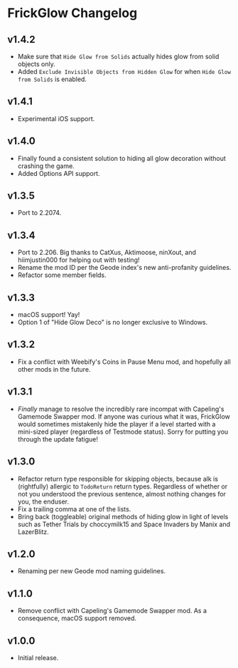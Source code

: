 # FrickGlow Changelog
## v1.4.2
- Make sure that `Hide Glow from Solids` actually hides glow from solid objects only.
- Added `Exclude Invisible Objects from Hidden Glow` for when `Hide Glow from Solids` is enabled.
## v1.4.1
- Experimental iOS support.
## v1.4.0
- Finally found a consistent solution to hiding all glow decoration without crashing the game.
- Added Options API support.
## v1.3.5
- Port to 2.2074.
## v1.3.4
- Port to 2.206. Big thanks to CatXus, Aktimoose, ninXout, and hiimjustin000 for helping out with testing!
- Rename the mod ID per the Geode index's new anti-profanity guidelines.
- Refactor some member fields.
## v1.3.3
- macOS support! Yay!
- Option 1 of "Hide Glow Deco" is no longer exclusive to Windows.
## v1.3.2
- Fix a conflict with Weebify's Coins in Pause Menu mod, and hopefully all other mods in the future.
## v1.3.1
- *Finally* manage to resolve the incredibly rare incompat with Capeling's Gamemode Swapper mod. If anyone was curious what it was, FrickGlow would sometimes mistakenly hide the player if a level started with a mini-sized player (regardless of Testmode status). Sorry for putting you through the update fatigue!
## v1.3.0
- Refactor return type responsible for skipping objects, because alk is (rightfully) allergic to `TodoReturn` return types. Regardless of whether or not you understood the previous sentence, almost nothing changes for you, the enduser.
- Fix a trailing comma at one of the lists.
- Bring back (toggleable) original methods of hiding glow in light of levels such as Tether Trials by choccymilk15 and Space Invaders by Manix and LazerBlitz.
## v1.2.0
- Renaming per new Geode mod naming guidelines.
## v1.1.0
- Remove conflict with Capeling's Gamemode Swapper mod. As a consequence, macOS support removed.
## v1.0.0
- Initial release.